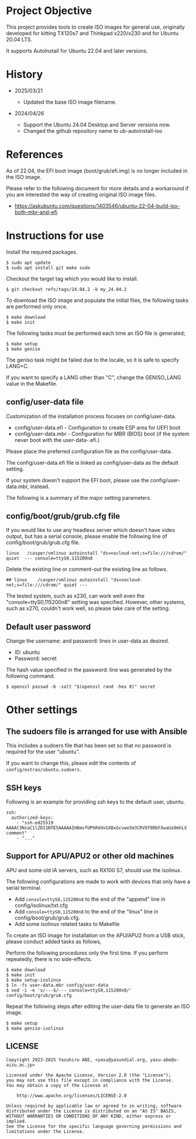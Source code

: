 Project Objective
=================

This project provides tools to create ISO images for general use, originally developed for kitting TX120s7 and Thinkpad x220/x230 and for Ubuntu 20.04 LTS. 

It supports AutoInstall for Ubuntu 22.04 and later versions.

History
=======

* 2025/03/21
  * Updated the base ISO image filename.

* 2024/04/26
  * Support the Ubuntu 24.04 Desktop and Server versions now.
  * Changed the github repository name to ub-autoinstall-iso

References
==========

As of 22.04, the EFI boot image (boot/grub/efi.img) is no longer included in the ISO image.

Please refer to the following document for more details and a workaround if you are interested the way of creating original ISO image files.

* https://askubuntu.com/questions/1403546/ubuntu-22-04-build-iso-both-mbr-and-efi

Instructions for use
====================

Install the required packages.

    $ sudo apt update
    $ sudo apt install git make sudo

Checkout the target tag which you would like to install.

    $ git checkout refs/tags/24.04.2 -b my_24.04.2

To download the ISO image and populate the initial files, the following tasks are performed only once.

    $ make download
    $ make init

The following tasks must be performed each time an ISO file is generated;

    $ make setup
    $ make geniso

The geniso task might be failed due to the locale, so it is safe to specify LANG=C.

If you want to specify a LANG other than "C", change the GENISO_LANG value in the Makefile.

config/user-data file
---------------------

Customization of the installation process focuses on config/user-data.

* config/user-data.efi - Configuration to create ESP area for UEFI boot
* config/user-data.mbr - Configuration for MBR (BIOS) boot (if the system never boot with the user-data-.efi.)

Please place the preferred configuration file as the config/user-data.

The config/user-data.efi file is linked as config/user-data as the default setting.

If your system doesn't support the EFI boot, please use the config/user-data.mbr, instead.

The following is a summary of the major setting parameters.

config/boot/grub/grub.cfg file
------------------------------

If you would like to use any headless server which doesn't have video output, but has a serial console, please enable the following line of config/boot/grub/grub.cfg file.

    linux	/casper/vmlinuz autoinstall "ds=nocloud-net;s=file:///cdrom/" quiet  --- console=ttyS0,115200n8

Delete the existing line or comment-out the existing line as follows.

    ## linux	/casper/vmlinuz autoinstall "ds=nocloud-net;s=file:///cdrom/" quiet ---

The tested system, such as x230, can work well even the "console=ttyS0,115200n8" setting was specified.
However, other systems, such as x270, couldn't work well, so please take care of the setting.

Default user password
---------------------

Change the username: and password: lines in user-data as desired.

* ID: ubuntu
* Password: secret

The hash value specified in the password: line was generated by the following command.

    $ openssl passwd -6 -salt "$(openssl rand -hex 8)" secret

Other settings
==============

The sudoers file is arranged for use with Ansible
-------------------------------------------------

This includes a sudoers file that has been set so that no password is required for the user “ubuntu”.

If you want to change this, please edit the contents of ``config/extras/ubuntu.sudoers``.

SSH keys
--------

Following is an example for providing ssh keys to the default user, ubuntu.

    ssh:
      authorized-keys:
        - "ssh-ed25519 AAAAC3NzaC1lZDI1NTE5AAAAAIH8mvfUPhRddvGXBxGcvwo5m3CRVOf8RbFXwaUa9mhLX comment"
        - "..."

Support for APU/APU2 or other old machines
------------------------------------------

APU and some old IA servers, such as RX100 S7, should use the isolinux.

The following configurations are made to work with devices that only have a serial terminal.

* Add ``console=ttyS0,115200n8`` to the end of the "append" line in config/isolinux/txt.cfg
* Add ``console=ttyS0,115200n8`` to the end of the "linux" line in config/boot/grub/grub.cfg.
* Add some isolinux related tasks to Makefile

To create an ISO image for installation on the APU/APU2 from a USB stick, please conduct added tasks as follows,

Perform the following procedures only the first time.
If you perform repeatedly, there is no side-effects.

    $ make download
    $ make init
    $ make setup-isolinux
    $ ln -fs user-data.mbr config/user-data
    $ sed -i -e 's/---$/--- console=ttyS0,115200n8/' config/boot/grub/grub.cfg

Repeat the following steps after editing the user-data file to generate an ISO image.

    $ make setup
    $ make geniso-isolinux

LICENSE
-------

    Copyright 2023-2025 Yasuhiro ABE, <yasu@yasundial.org, yasu-abe@u-aizu.ac.jp>

    Licensed under the Apache License, Version 2.0 (the "License");
    you may not use this file except in compliance with the License.
    You may obtain a copy of the License at

        http://www.apache.org/licenses/LICENSE-2.0

    Unless required by applicable law or agreed to in writing, software
    distributed under the License is distributed on an "AS IS" BASIS,
    WITHOUT WARRANTIES OR CONDITIONS OF ANY KIND, either express or implied.
    See the License for the specific language governing permissions and
    limitations under the License.

